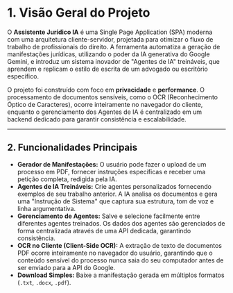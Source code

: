 # 1. Visão Geral do Projeto

O **Assistente Jurídico IA** é uma Single Page Application (SPA) moderna com uma arquitetura cliente-servidor, projetada para otimizar o fluxo de trabalho de profissionais do direito. A ferramenta automatiza a geração de manifestações jurídicas, utilizando o poder da IA generativa do Google Gemini, e introduz um sistema inovador de "Agentes de IA" treináveis, que aprendem e replicam o estilo de escrita de um advogado ou escritório específico.

O projeto foi construído com foco em **privacidade** e **performance**. O processamento de documentos sensíveis, como o OCR (Reconhecimento Óptico de Caracteres), ocorre inteiramente no navegador do cliente, enquanto o gerenciamento dos Agentes de IA é centralizado em um backend dedicado para garantir consistência e escalabilidade.

---

## 2. Funcionalidades Principais

*   **Gerador de Manifestações:** O usuário pode fazer o upload de um processo em PDF, fornecer instruções específicas e receber uma petição completa, redigida pela IA.
*   **Agentes de IA Treináveis:** Crie agentes personalizados fornecendo exemplos de seu trabalho anterior. A IA analisa os documentos e gera uma "Instrução de Sistema" que captura sua estrutura, tom de voz e linha argumentativa.
*   **Gerenciamento de Agentes:** Salve e selecione facilmente entre diferentes agentes treinados. Os dados dos agentes são gerenciados de forma centralizada através de uma API dedicada, garantindo consistência.
*   **OCR no Cliente (Client-Side OCR):** A extração de texto de documentos PDF ocorre inteiramente no navegador do usuário, garantindo que o conteúdo sensível do processo nunca saia do seu computador antes de ser enviado para a API do Google.
*   **Download Simples:** Baixe a manifestação gerada em múltiplos formatos (`.txt`, `.docx`, `.pdf`).